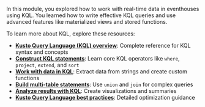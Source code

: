 In this module, you explored how to work with real-time data in eventhouses using KQL. You learned how to write effective KQL queries and use advanced features like materialized views and stored functions.

To learn more about KQL, explore these resources:

- **[Kusto Query Language (KQL) overview](/kusto/query?azure-portal=true)**: Complete reference for KQL syntax and concepts
- **[Construct KQL statements](/training/modules/construct-kusto-query-language-statements?azure-portal=true)**: Learn core KQL operators like `where`, `project`, `extend`, and `sort`
- **[Work with data in KQL](/training/modules/work-with-data-kusto-query-language?azure-portal=true)**: Extract data from strings and create custom functions
- **[Build multi-table statements](/training/modules/build-multi-table-statements-kusto-query-language?azure-portal=true)**: Use `union` and `join` for complex queries
- **[Analyze results with KQL](/training/modules/analyze-results-kusto-query-language?azure-portal=true)**: Create visualizations and summaries
- **[Kusto Query Language best practices](/kusto/query/best-practices?azure-portal=true)**: Detailed optimization guidance
